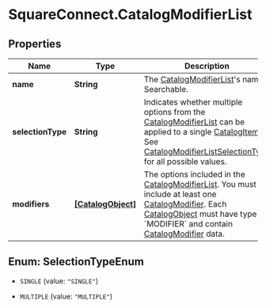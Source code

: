 # SquareConnect.CatalogModifierList

## Properties
Name | Type | Description | Notes
------------ | ------------- | ------------- | -------------
**name** | **String** | The [CatalogModifierList](#type-catalogmodifierlist)&#39;s name. Searchable. | 
**selectionType** | **String** | Indicates whether multiple options from the [CatalogModifierList](#type-catalogmodifierlist) can be applied to a single [CatalogItem](#type-catalogitem). See [CatalogModifierListSelectionType](#type-catalogmodifierlistselectiontype) for all possible values. | [optional] 
**modifiers** | [**[CatalogObject]**](CatalogObject.md) | The options included in the [CatalogModifierList](#type-catalogmodifierlist). You must include at least one [CatalogModifier](#type-catalogmodifier). Each [CatalogObject](#type-catalogobject) must have type &#x60;MODIFIER&#x60; and contain [CatalogModifier](#type-catalogmodifier) data. | [optional] 


<a name="SelectionTypeEnum"></a>
## Enum: SelectionTypeEnum


* `SINGLE` (value: `"SINGLE"`)

* `MULTIPLE` (value: `"MULTIPLE"`)




